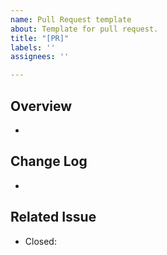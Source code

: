 ```yaml
---
name: Pull Request template
about: Template for pull request.
title: "[PR]"
labels: ''
assignees: ''

---
```


## Overview
- 

## Change Log
- 

## Related Issue
- Closed:
